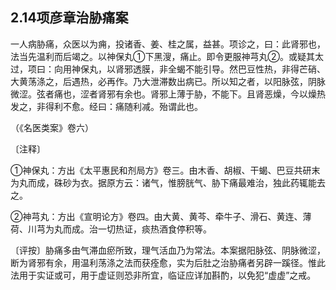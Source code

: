 ## 2.14项彦章治胁痛案

一人病胁痛，众医以为痈，投诸香、姜、桂之属，益甚。项诊之，曰：此肾邪也，法当先温利而后竭之。以神保丸①下黑溲，痛止。即令更服神芎丸②。或疑其太过，项曰：向用神保丸，以肾邪透膜，非全蝎不能引导。然巴豆性热，非得芒硝、大黄荡涤之，后遇热，必再作。乃大泄滞数出病已。所以知之者，以阳脉弦，阴脉微涩。弦者痛也，涩者肾邪有余也。肾邪上薄于胁，不能下。且肾恶燥，今以燥热发之，非得利不愈。经曰：痛随利减。殆谓此也。

（《名医类案》卷六）

〔注释〕

①神保丸：方出《太平惠民和剂局方》卷三。由木香、胡椒、干蝎、巴豆共研末为丸而成，硃砂为衣。据原方云：诸气，惟膀胱气、胁下痛最难治，独此药辄能去之。

②神芎丸：方出《宣明论方》卷四。由大黄、黄芩、牵牛子、滑石、黄连、薄荷、川芎为丸而成。治一切热证，痰热酒食停积等。

〔评按〕胁痛多由气滞血瘀所致，理气活血乃为常法。本案据阳脉弦、阴脉微涩，断为肾邪有余，用温利荡涤之法而获痊愈，实为后肚之治胁痛者另辟一蹊径。惟此法用于实证或可，用于虚证则恐非所宜，临证应详加斟酌，以免犯“虚虚”之戒。
